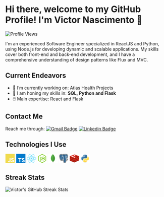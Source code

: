 # Hi there, welcome to my GitHub Profile! I'm Victor Nascimento 👋

![Profile Views](https://komarev.com/ghpvc/?username=VictorHugoBN&color=blueviolet)

I'm an experienced Software Engineer specialized in ReactJS and Python, using Node.js for developing dynamic and scalable applications. My skills cover both front-end and back-end development, and I have a comprehensive understanding of design patterns like Flux and MVC.

## Current Endeavors 

- 🔭 I’m currently working on: Atlas Health Projects
- 🌱 I am honing my skills in: **SQL, Python and Flask**
- 🖱️ Main expertise: React and Flask

## Contact Me 

Reach me through:
[![Gmail Badge](https://img.shields.io/badge/-hugobn.victor@gmail.com-fc0b03?style=for-the-badge&logo=Gmail&logoColor=white&link=mailto:hugobn.victor@gmail.com)](mailto:hugobn.victor@gmail.com)
[![Linkedin Badge](https://img.shields.io/badge/-linkedin-%230077B5?style=for-the-badge&logo=linkedin&logoColor=white)](https://www.linkedin.com/in/dev-victor-nascimento/)

## Technologies I Use

<code><img height="30" src="https://raw.githubusercontent.com/devicons/devicon/master/icons/javascript/javascript-plain.svg"></code>
<code><img height="30" src="https://raw.githubusercontent.com/devicons/devicon/master/icons/typescript/typescript-plain.svg"></code>
<code><img height="30" src="https://raw.githubusercontent.com/devicons/devicon/master/icons/react/react-original.svg"></code>
<code><img height="30" src="https://github.com/devicons/devicon/blob/master/icons/nodejs/nodejs-original.svg"></code>
<code><img height="30" src="https://github.com/devicons/devicon/blob/master/icons/mongodb/mongodb-original.svg"></code>
<code><img height="30" src="https://github.com/devicons/devicon/blob/master/icons/postgresql/postgresql-original.svg"></code>
<code><img height="30" src="https://github.com/devicons/devicon/blob/master/icons/redis/redis-original.svg"></code>
<code><img height="30" src="https://github.com/devicons/devicon/blob/master/icons/python/python-original.svg"></code>

## Streak Stats

![Victor's GitHub Streak Stats](https://github-readme-streak-stats.herokuapp.com/?user=VictorHugoBN&theme=dark&hide_border=true&background=0D1117&stroke=0000&ring=5391FE&fire=BE91F2&currStreakNum=FFFFFF&sideNums=58A6FF&currStreakLabel=FFFFFF&sideLabels=FFFFFF&dates=58A6FF)

